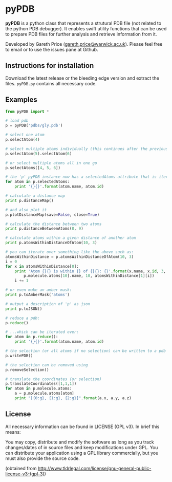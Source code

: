 pyPDB
=====

**pyPDB** is a python class that represents a strutural PDB file (not related to the python PDB debugger). It enables swift utility functions that can be used to prepare PDB files for further analysis and retrieve information from it.

Developed by Gareth Price (gareth.price@warwick.ac.uk). Please feel free to email or to use the issues pane at Github.

Instructions for installation
------

Download the latest release or the bleeding edge version and extract the files. `pyPDB.py` contains all necessary code.

Examples
------

```python
from pyPDB import *

# load pdb
p = pyPDB('pdbs/gly.pdb')

# select one atom
p.selectAtom(4)

# select multiple atoms individually (this continues after the previous one)
p.selectAtom(5).selectAtom(6)

# or select multiple atoms all in one go
p.selectAtoms([4, 5, 6])

# the 'p' pyPDB instance now has a selectedAtoms attribute that is iterable:
for atom in p.selectedAtoms:
    print '{}{}'.format(atom.name, atom.id)

# calculate a distance map
print p.distanceMap()

# and also plot it
p.plotDistanceMap(save=False, close=True)

# calculate the distance between two atoms
print p.distanceBetweenAtoms(8, 9)

# calculate atoms within a given distance of another atom
print p.atomsWithinDistanceOfAtom(10, 3)

# you can iterate over something like the above such as:
atomsWithinDistance = p.atomsWithinDistanceOfAtom(10, 3)
i = 0
for x in atomsWithinDistance[0]:
    print 'Atom {}{} is within {} of {}{}: {}'.format(x.name, x.id, 3,
        p.molecule.atoms[10].name, 10, atomsWithinDistance[1][i])
    i += 1

# or even make an amber mask:
print p.toAmberMask('atoms')

# output a description of 'p' as json
print p.toJSON()

# reduce a pdb:
p.reduce()

# ...which can be iterated over:
for atom in p.reduce():
    print '{}{}'.format(atom.name, atom.id)

# the selection (or all atoms if no selection) can be written to a pdb file
p.writePDB()

# the selection can be removed using
p.removeSelection()

# translate the coordinates (or selection)
p.translateCoordinates([1,1,1])
for atom in p.molecule.atoms:
    a = p.molecule.atoms[atom]
    print "[{0:g}, {1:g}, {2:g}]".format(a.x, a.y, a.z)
```

License
---------

All necessary information can be found in LICENSE (GPL v3). In brief this means:

You may copy, distribute and modify the software as long as you track changes/dates of in source files and keep modifications under GPL. You can distribute your application using a GPL library commercially, but you must also provide the source code.

(obtained from http://www.tldrlegal.com/license/gnu-general-public-license-v3-(gpl-3))
